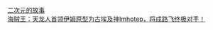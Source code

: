   
[二次元的故事](http://www.dianyue.me/archives/672/htoihdevfufrwswd/)  
[海贼王：天龙人首领伊姆原型为古埃及神Imhotep，将成路飞终极对手！](http://www.dianyue.me/archives/049/7bpzxv283m0pmw1g/)